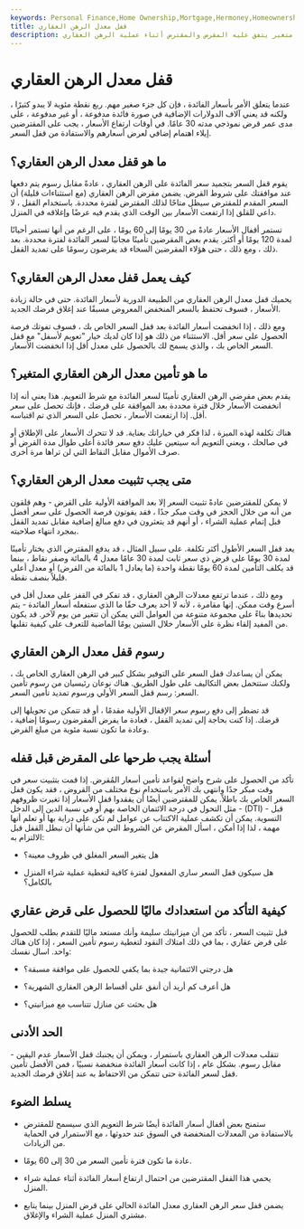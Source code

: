 ```yaml
---
keywords: Personal Finance,Home Ownership,Mortgage,Hermoney,Homeownership,Homeshoppingpurchase,Hotsheet,Keyword Mortgage Rates,Life Stage Homeownership,Migrated,Migrated Mortgages,Migrated url Override,Moneytalksnews,Refinancing,Topicpage
title: قفل معدل الرهن العقاري
description: يتم تعريف قفل سعر الرهن العقاري على أنه سعر فائدة غير متغير يتفق عليه المقرض والمقترض أثناء عملية الرهن العقاري.
---
```


# قفل معدل الرهن العقاري
عندما يتعلق الأمر بأسعار الفائدة ، فإن كل جزء صغير مهم. ربع نقطة مئوية لا يبدو كثيرًا ، ولكنه قد يعني آلاف الدولارات الإضافية في صورة فائدة مدفوعة ، أو غير مدفوعة ، على مدى عمر قرض نموذجي مدته 30 عامًا. في أوقات ارتفاع الأسعار ، يجب على المقترضين إيلاء اهتمام إضافي لعرض أسعارهم والاستفادة من قفل السعر.

## ما هو قفل معدل الرهن العقاري؟

يقوم قفل السعر بتجميد سعر الفائدة على الرهن العقاري ، عادةً مقابل رسوم يتم دفعها عند موافقتك على شروط القرض. يضمن مقرض الرهن العقاري (مع استثناءات قليلة) أن السعر المقدم للمقترض سيظل متاحًا لذلك المقترض لفترة محددة. باستخدام القفل ، لا داعي للقلق إذا ارتفعت الأسعار بين الوقت الذي يقدم فيه عرضًا وإغلاقه في المنزل.

تستمر أقفال الأسعار عادةً من 30 يومًا إلى 60 يومًا ، على الرغم من أنها تستمر أحيانًا لمدة 120 يومًا أو أكثر. يقدم بعض المقرضين تأمينًا مجانيًا لسعر الفائدة لفترة محددة. بعد ذلك ، ومع ذلك ، حتى هؤلاء المقرضين السخاء قد يفرضون رسومًا على تمديد القفل.

## كيف يعمل قفل معدل الرهن العقاري؟

يحميك قفل معدل الرهن العقاري من الطبيعة الدورية لأسعار الفائدة. حتى في حالة زيادة الأسعار ، فسوف تحتفظ بالسعر المنخفض المعروض مسبقًا عند إغلاق قرضك الجديد.

ومع ذلك ، إذا انخفضت أسعار الفائدة بعد قفل السعر الخاص بك ، فسوف تفوتك فرصة الحصول على سعر أقل. الاستثناء من ذلك هو إذا كان لديك خيار "تعويم لأسفل" مع قفل السعر الخاص بك ، والذي يسمح لك بالحصول على معدل أقل إذا انخفضت الأسعار.

## ما هو تأمين معدل الرهن العقاري المتغير؟

يقدم بعض مقرضي الرهن العقاري تأمينًا لسعر الفائدة مع شرط التعويم. هذا يعني أنه إذا انخفضت الأسعار خلال فترة محددة بعد الموافقة على قرضك ، فإنك تحصل على سعر أقل. إذا ارتفعت الأسعار ، تحصل على السعر الذي تم اقتباسه.

هناك تكلفة لهذه الميزة ، لذا فكر في خياراتك بعناية. قد لا تتحرك الأسعار على الإطلاق أو في صالحك ، ويعني التعويم أنه سيتعين عليك دفع سعر فائدة أعلى طوال مدة القرض أو صرف الأموال مقابل النقاط التي لن تراها مرة أخرى.

## متى يجب تثبيت معدل الرهن العقاري؟

لا يمكن للمقترضين عادةً تثبيت السعر إلا بعد الموافقة الأولية على القرض - وهم قلقون من أنه من خلال الحجز في وقت مبكر جدًا ، فقد يفوتون فرصة الحصول على سعر أفضل قبل إتمام عملية الشراء ، أو أنهم قد يتعثرون في دفع مبالغ إضافية مقابل تمديد القفل بمجرد انتهاء صلاحيته.

يعد قفل السعر الأطول أكثر تكلفة. على سبيل المثال ، قد يدفع المقترض الذي يختار تأمينًا لمدة 30 يومًا على قرض ذي سعر ثابت لمدة 30 عامًا معدل 4 بالمائة وصفر نقاط ، بينما قد يكلف التأمين لمدة 60 يومًا نقطة واحدة (ما يعادل 1 بالمائة من القرض) أو معدل أعلى قليلاً بنصف نقطة.

ومع ذلك ، عندما ترتفع معدلات الرهن العقاري ، قد تفكر في القفز على معدل أقل في أسرع وقت ممكن. إنها مقامرة ، لأنه لا أحد يعرف حقًا ما الذي ستفعله أسعار الفائدة - يتم تحديدها بناءً على مجموعة متنوعة من العوامل التي يمكن أن تتغير من يوم لآخر. قد يكون من المفيد إلقاء نظرة على الأسعار خلال الستين يومًا الماضية للتعرف على كيفية تقلبها.

## رسوم قفل معدل الرهن العقاري

يمكن أن يساعدك قفل السعر على التوفير بشكل كبير في الرهن العقاري الخاص بك ، ولكنك ستتحمل بعض التكاليف على طول الطريق. هناك نوعان رئيسيان من رسوم تأمين السعر: رسم قفل السعر الأولي ورسوم تمديد تأمين السعر.

قد تضطر إلى دفع رسوم سعر الإقفال الأولية مقدمًا ، أو قد تتمكن من تحويلها إلى قرضك. إذا كنت بحاجة إلى تمديد القفل ، فعادة ما يفرض المقرضون رسومًا إضافية ، وعادة ما تكون نسبة مئوية من مبلغ القرض.

## أسئلة يجب طرحها على المقرض قبل قفله

تأكد من الحصول على شرح واضح لقواعد تأمين أسعار المُقرض. إذا قمت بتثبيت سعر في وقت مبكر جدًا وانتهى بك الأمر باستخدام نوع مختلف من القروض ، فقد يكون قفل السعر الخاص بك باطلاً. يمكن للمقترضين أيضًا أن يفقدوا قفل الأسعار إذا تغيرت ظروفهم - مثل التحول في درجة الائتمان الخاصة بهم أو في نسبة الدين إلى الدخل (DTI) - قبل التسوية. يمكن أن تكشف عملية الاكتتاب عن عوامل لم تكن على دراية بها أو تعلم أنها مهمة ، لذا إذا أمكن ، اسأل المقرض عن الشروط التي من شأنها أن تبطل القفل قبل الالتزام به:

- هل يتغير السعر المغلق في ظروف معينة؟

- هل سيكون قفل السعر ساري المفعول لفترة كافية لتغطية عملية شراء المنزل بالكامل؟

## كيفية التأكد من استعدادك ماليًا للحصول على قرض عقاري

قبل تثبيت السعر ، تأكد من أن ميزانيتك سليمة وأنك مستعد ماليًا للتقدم بطلب للحصول على قرض عقاري ، بما في ذلك امتلاك النقود لتغطية رسوم تأمين السعر ، إذا كان هناك واحد. اسال نفسك:

- هل درجتي الائتمانية جيدة بما يكفي للحصول على موافقة مسبقة؟

- هل أعرف كم أريد أن أنفق على أقساط الرهن العقاري الشهرية؟

- هل بحثت عن منازل تتناسب مع ميزانيتي؟

## الحد الأدنى

تتقلب معدلات الرهن العقاري باستمرار ، ويمكن أن يجنبك قفل الأسعار عدم اليقين - مقابل رسوم. بشكل عام ، إذا كانت أسعار الفائدة منخفضة نسبيًا ، فمن الأفضل تأمين قفل لسعر الفائدة حتى تتمكن من الاحتفاظ به عند إغلاق قرضك الجديد.

## يسلط الضوء

- ستمنح بعض أقفال أسعار الفائدة أيضًا شرط التعويم الذي سيسمح للمقترض بالاستفادة من المعدلات المنخفضة في السوق عند حدوثها ، مع الاستمرار في الحماية من الزيادات.

- عادة ما تكون فترة تأمين السعر من 30 إلى 60 يومًا.

- يحمي هذا القفل المقترضين من احتمال ارتفاع أسعار الفائدة أثناء عملية شراء المنزل.

- يضمن قفل سعر الرهن العقاري معدل الفائدة الحالي على قرض المنزل بينما يتابع مشتري المنزل عملية الشراء والإغلاق.

